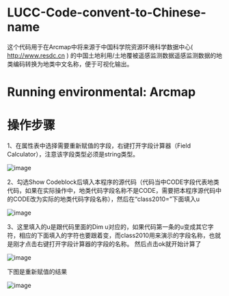 # LUCC-Code-convent-to-Chinese-name
这个代码用于在Arcmap中将来源于中国科学院资源环境科学数据中心( http://www.resdc.cn ) 的中国土地利用/土地覆被遥感监测数据遥感监测数据的地类编码转换为地类中文名称，便于可视化输出。
# Running environmental: Arcmap
# 操作步骤

1、在属性表中选择需要重新赋值的字段，右键打开字段计算器（Field Calculator），注意该字段类型必须是string类型。

![image](https://user-images.githubusercontent.com/44941550/167173563-3413706a-9d35-43a7-aee8-f74ae6a0a95b.png)


2、勾选Show Codeblock后填入本程序的源代码（代码当中CODE字段代表地类代码，如果在实际操作中，地类代码字段名称不是CODE，需要把本程序源代码中的CODE改为实际的地类代码字段名称），然后在“class2010=”下面填入u

![image](https://user-images.githubusercontent.com/44941550/167173591-4087ca1e-07a7-4af9-bbbb-36d6c56be2a8.png)


3、这里填入的u是跟代码里面的Dim u对应的，如果代码第一条的u变成其它字符，相应的下面填入的字符也要跟着变，而class2010用来演示的字段名称，也就是刚才点击右键打开字段计算器的字段的名称。
然后点击ok就开始计算了

![image](https://user-images.githubusercontent.com/44941550/167173612-e865220d-a983-4b43-b858-b1e46ff7dda9.png)


下图是重新赋值的结果

![image](https://user-images.githubusercontent.com/44941550/167173636-1df03613-c936-4444-9579-462886609a0e.png)
